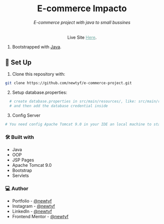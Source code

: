<h1 align="center">E-commerce Impacto</h1>
<h6 align="center">E-commerce project with java to small bussines</h6>

[//]: <> (<div align="center"><img src="https://github.com/newtyf/newtyf-portfolio-v2/assets/87625663/08971134-a7f2-466f-8ade-8ed375d46ef4" alt="game-image" width="500" /></div>)

<p align="center">Live Site <a style="color: #70aaa2" href="#">Here</a>.</p>


1. Bootstrapped with [Java](https://www.java.com/es/).

## 👾 Set Up

1. Clone this repository with:

  ```sh
  git clone https://github.com/newtyf/e-commerce-project.git
  ```

2. Setup database.properties:

  ```sh
    # create database.properties in src/main/resources/, like: src/main/resources/database.properties
    # and then add the database credential inside
  ```

3. Config Server

  ```sh
  # You need config Apache Tomcat 9.0 in your IDE an local machine to start the web app
  ```

### 🛠 Built with

- Java
- OOP
- JSP Pages
- Apache Tomcat 9.0
- Bootstrap
- Servlets

### 💻 Author

- Portfolio - [@newtyf](https://newtyf.com)
- Instagram - [@newtyf](https://www.instagram.com/newt_yf/)
- LinkedIn - [@newtyf](https://www.linkedin.com/in/axel-mu%C3%B1oz/)
- Frontend Mentor - [@newtyf](https://www.frontendmentor.io/profile/TREz-bits)

